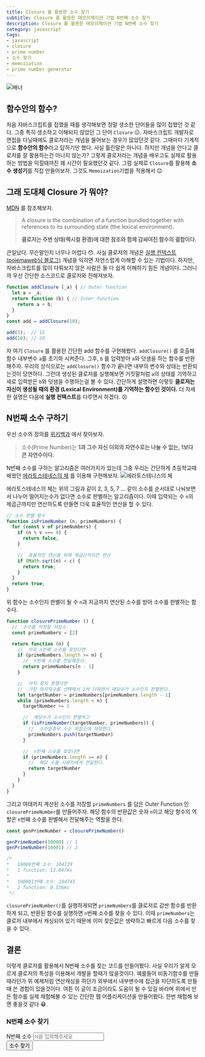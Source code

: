 ```yaml
---
title: Closure 를 활용한 소수 찾기
subtitle: Closure 를 활용한 메모이제이션 기법 N번째 소수 찾기
description: Closure 를 활용한 메모이제이션 기법 N번째 소수 찾기
category: javascript
tags:
- javascript
- closure
- prime number
- 소수 찾기
- memoization
- prime number generator
---
```


![배너](/images/make-prime-number-generator-with-closure/banner.png)

## 함수안의 함수?

처음 자바스크립트를 접했을 때를 생각해보면 정말 생소한 단어들을 많이 접했던 것 같다. 그중 특히 생소하고 이해되지 않았던 그 단어 `Closure` 😑. 
자바스크립트 개발자로 면접을 다닐때에도 클로저라는 개념을 물어보는 경우가 많았던것 같다. 그때마다 기계적으로 **함수안의 함수**라고 답하기만 했다.
사실 틀린말은 아니다. 하지만 개념을 안다고 클로저를 잘 활용하는건 아니지 않는가? 그렇게 클로저라는 개념을 배우고도 실제로 활용하는 방법을 익힐때까진 꽤 시간이 필요했던것 같다.
그럼 실제로 `Closure`를 활용해 **소수 생성기**를 직접 만들어보자. 그것도 `Memoization`기법을 적용해서 😉

## 그래 도대체 **Closure** 가 뭐야?

[MDN](https://developer.mozilla.org/en-US/docs/Web/JavaScript/Closures) 를 참조해보자.

> A closure is the combination of a function bundled together with references to its surrounding state (the lexical environment).
> 
> **클로저는 주변 상태(렉시컬 환경)에 대한 참조와 함께 감싸여진 함수의 결합이다.**

큰일났다. 무슨말인지 너무나 어렵다 😯. 사실 클로저의 개념은 [실행 컨텍스트(poiemaweb님 블로그)](https://poiemaweb.com/js-execution-context) 개념을 익히면 자연스럽게 이해할 수 있는 기법이다.
하지만, 자바스크립트를 많이 다뤄보지 않은 사람은 둘 다 쉽게 이해하기 힘든 개념이다. 그러니까 우선 간단한 소스코드로 클로저와 친해져보자. 

```js
function addClosure (_a) { // Outer function
  let a = _a;
  return function (b) { // Inner function
    return a + b;
  }
}
const add = addClosure(10);

add(5);  // 15
add(10); // 20
```

자 여기 `Closure` 를 활용한 간단한 add 함수를 구현해봤다. 
`addClosure()` 를 호출해 함수 내부변수 `a`를 초기화 시켜준다. 
그후, `b` 를 입력받아 `a`와 덧샘을 하는 함수를 반환해주자.
우리의 상식으로는 `addClosure()` 함수가 끝나면 내부의 변수와 상태는 반환되는것이 당연하다. 
그런데 생성된 클로저를 실행해보면 거짓말처럼 `a`의 상태를 기억하고 새로 입력받은 `b`와 덧샘을 수행하는걸 볼 수 있다.
간단하게 설명하면 이렇듯 **클로저는 자신이 생성될 때의 환경 (Lexical Environment)를 기억하는 함수인 것이다.**
더 자세한 설명은 다음에 **실행 컨택스트**를 다루면서 하겠다. 😣

## N번째 소수 구하기

우선 소수의 정의를 [위키백과](https://ko.wikipedia.org/wiki/%EC%86%8C%EC%88%98) 에서 찾아보자.

> 소수(Prime Number)는 **1과 그수 자신 이외의 자연수로는 나눌 수 없는, 1보다 큰 자연수이다.**

N번째 소수를 구하는 알고리즘은 여러가지가 있는데 그중 우리는 간단하게 초등학교때 배웠던 [에라토스테네스의 체](https://ko.wikipedia.org/wiki/%EC%97%90%EB%9D%BC%ED%86%A0%EC%8A%A4%ED%85%8C%EB%84%A4%EC%8A%A4%EC%9D%98_%EC%B2%B4) 를 이용해 구현해보자.
![에라토스테니스의 체](/images/make-prime-number-generator-with-closure/Sieve_of_Eratosthenes_animation.gif)

에라토스테네스의 체는 위의 그림과 같이 2, 3, 5, 7 ... 같이 소수를 순서대로 나눠보면서 나누어 떨어지는수가 없다면 소수로 판별하는 알고리즘이다.
이때 입력되는 수 `n`의 제곱근까지만 연산하도록 만들면 더욱 효율적인 연산을 할 수 있다. 
```js
// 소수 판별 함수
function isPrimeNumber (n, primeNumbers) {
  for (const v of primeNumbers) {
    if (n % v === 0) {
      return false;
    }

    //  효율적인 연산을 위해 제곱근까지만 연산
    if (Math.sqrt(n) < c) {
      return true;
    }
  }
  return true;
}
```
위 함수는 소수인지 판별이 될 수 `n`과 지금까지 연산된 소수를 받아 소수를 판별하는 함수다.
```js
function closurePrimeNumber () {
  //  소수를 저장할 저장소
  const primeNumbers = [2]

  return function (n) {
    //  이미 n번째 소수를 찾았다면
    if (primeNumbers.length >= n) {
      //  n번째 소수를 전달해준다.
      return primeNumbers[n - 1]
    }

    //  아직 찾지 못했다면
    //  가장 마지막수를 선택해서 1씩 더하면서 해당수가 소수인지 판별한다.
    let targetNumber = primeNumbers[primeNumbers.length - 1]
    while (primeNumbers.length < n) {
      targetNumber += 1

      //  해당수가 소수인지 판별하고
      if (isPrimeNumber(targetNumber, primeNumbers)) {
        //  소수일경우 소수 저장소에 저장한다.
        primeNumbers.push(targetNumber)
      }

      //  n번째 소수를 찾았다면
      if (primeNumbers.length >= n) {
        //  해당 수를 사용자에게 전달한다.
        return targetNumber
      }
    }
  }
}
```
그리고 여태까지 계산된 소수를 저장할 `primeNumbers` 를 담은 Outer Function 인 `closurePrimeNumber`를 만들어주자. 
해당 함수의 반환값은 숫자 `n`이고 해당 함수의 역할은 `n`번째 소수를 판별해서 전달해주는 역할을 한다.

```js
const genPrimeNumber = closurePrimeNumber()

genPrimeNumber(10000) // 1
genPrimeNumber(10001) // 2

/*
*   10000번째 소수: 104729
*   1 function: 12.047ms
* 
*   100001번째 소수: 104743
*   2 function: 0.536ms
 */
```
`closurePrimeNumber()`를 실행하게되면 `primeNumbers`를 클로저로 감싼 함수를 반환하게 되고, 반환된 함수를 실행하면
`n`번째 소수를 찾을 수 있다. 이때 `primeNumbers`는 클로저 내부에서 캐싱되어 있기 때문에 이미 찾은값은 생략하고 빠르게 다음 소수를 찾을 수 있다. 

## 결론

이렇게 클로저를 활용해서 N번째 소수를 찾는 코드를 만들어봤다.
사실 우리가 알게 모르게 클로저의 특성을 이용해서 개발을 할때가 많을것이다.
예를들어 비동기함수를 만들때라던가 위 예제처럼 연산캐싱을 하던가 외부에서 내부변수에 접근을 차단하도록 만들때 쓴 경험이 있을것이다.
여튼 이 글이 조금이라도 도움이 될 수 있길 바라며 위에서 만든 함수를 실제 채험해볼 수 있는
간단한 웹 어플리케이션을 만들어봤다. 한번 채험해 보면 좋을것 같다 😁.

### **N번째 소수 찾기**

<html>
  <body>
    <div class="w-full flex justify-between">
      <div>
        <label for="input">
          N번째 소수
        </label>
        <input id="input" placeholder="N을 입력해주세요" type="number" class="mx-2 bg-indigo-600 focus:outline-none focus:bg-indigo-200 text-black px-2 py-1 rounded">
      </div>
      <button id="btn" class="bg-indigo-600 hover:bg-indigo-200 text-white px-2 py-1 rounded">
        소수 찾기
      </button>
    </div>
    <div class="w-full mt-2">
      <ul id="result">
      </ul>
    </div>
    <script src="/script/make-prime-number-generator-with-closure/primeNumber.js"></script>
  </body>
</html>
